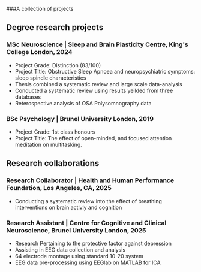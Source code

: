 ###A collection of projects

## Degree research projects
### MSc Neuroscience | Sleep and Brain Plasticity Centre, King's College London, 2024
- Project Grade: Distinction (83/100)
- Project Title: Obstructive Sleep Apnoea and neuropsychiatric symptoms: sleep spindle characteristics
- Thesis combined a systematic review and large scale data-analysis 
- Conducted a systematic review using results yeilded from three databases
- Reterospective analysis of OSA Polysomnography data
  
### BSc Psychology | Brunel University London, 2019
- Project Grade: 1st class honours
- Project Title: The effect of open-minded, and focused attention meditation on multitasking.

## Research collaborations
### Research Collaborator | Health and Human Performance Foundation, Los Angeles, CA, 2025
- Conducting a systematic review into the effect of breathing interventions on brain activiy and cognition
  
### Research Assistant | Centre for Cognitive and Clinical Neuroscience, Brunel University London, 2025
- Research Pertaining to the protective factor against depression
- Assisting in EEG data collection and analysis
- 64 electrode montage using standard 10-20 system
- EEG data pre-processing using EEGlab on MATLAB for ICA
